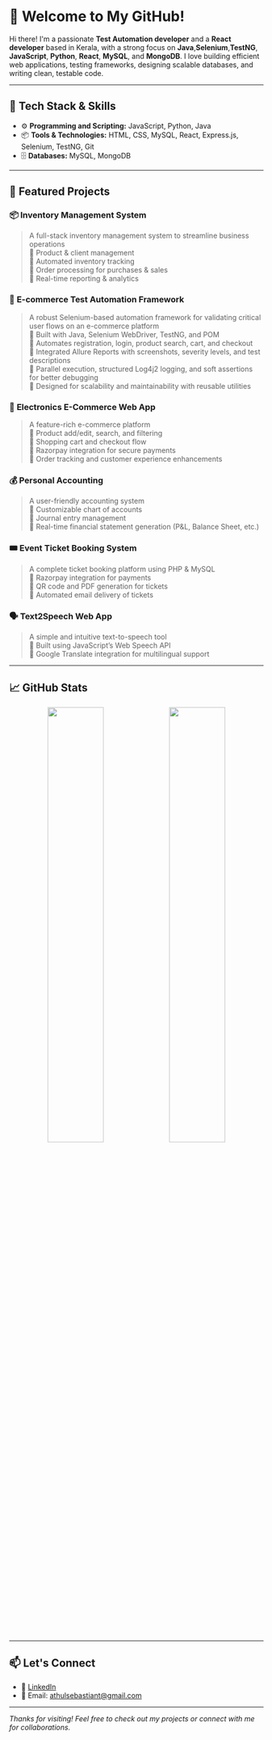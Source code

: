 # 👋 Welcome to My GitHub!

Hi there! I'm a passionate **Test Automation developer** and a **React developer** based in Kerala, with a strong focus on **Java**,**Selenium**,**TestNG**, **JavaScript**, **Python**, **React**, **MySQL**, and **MongoDB**. I love building efficient web applications, testing frameworks, designing scalable databases, and writing clean, testable code.

---

## 🔧 Tech Stack & Skills

- ⚙️ **Programming and Scripting:** JavaScript, Python, Java
- 📦 **Tools & Technologies:** HTML, CSS, MySQL, React, Express.js, Selenium, TestNG, Git
- 🗄️ **Databases:** MySQL, MongoDB

---

## 🚀 Featured Projects

### 📦 **Inventory Management System**
> A full-stack inventory management system to streamline business operations  
> 🔹 Product & client management  
> 🔹 Automated inventory tracking  
> 🔹 Order processing for purchases & sales  
> 🔹 Real-time reporting & analytics

### 🛒 **E-commerce Test Automation Framework**
> A robust Selenium-based automation framework for validating critical user flows on an e-commerce platform  
> 🔹 Built with Java, Selenium WebDriver, TestNG, and POM  
> 🔹 Automates registration, login, product search, cart, and checkout  
> 🔹 Integrated Allure Reports with screenshots, severity levels, and test descriptions  
> 🔹 Parallel execution, structured Log4j2 logging, and soft assertions for better debugging  
> 🔹 Designed for scalability and maintainability with reusable utilities

### 🛒 **Electronics E-Commerce Web App**
> A feature-rich e-commerce platform  
> 🔹 Product add/edit, search, and filtering  
> 🔹 Shopping cart and checkout flow  
> 🔹 Razorpay integration for secure payments  
> 🔹 Order tracking and customer experience enhancements

### 💰 **Personal Accounting**
> A user-friendly accounting system  
> 🔹 Customizable chart of accounts  
> 🔹 Journal entry management  
> 🔹 Real-time financial statement generation (P&L, Balance Sheet, etc.)

### 🎟️ **Event Ticket Booking System**
> A complete ticket booking platform using PHP & MySQL  
> 🔹 Razorpay integration for payments  
> 🔹 QR code and PDF generation for tickets  
> 🔹 Automated email delivery of tickets

### 🗣️ **Text2Speech Web App**
> A simple and intuitive text-to-speech tool  
> 🔹 Built using JavaScript’s Web Speech API  
> 🔹 Google Translate integration for multilingual support

---

## 📈 GitHub Stats

<p align="center">
  <img src="https://github-readme-stats.vercel.app/api?username=athulsebastiant&show_icons=true&theme=radical" width="47%" />
  <img src="https://github-readme-streak-stats.herokuapp.com/?user=athulsebastiant&theme=radical" width="47%" />
</p>

---

## 📫 Let's Connect

- 💼 [LinkedIn](https://www.linkedin.com/in/athulsebastian-t03)
- 📧 Email: athulsebastiant@gmail.com

---

_Thanks for visiting! Feel free to check out my projects or connect with me for collaborations._






